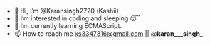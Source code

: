 - 👋 Hi, I’m @Karansingh2720 (Kashii)
- 👀 I’m interested in coding and sleeping 😴 
- 🌱 I’m currently learning ECMAScript.
- 📫 How to reach me ks3347316@gmail.com  ||  @__karan___singh___


